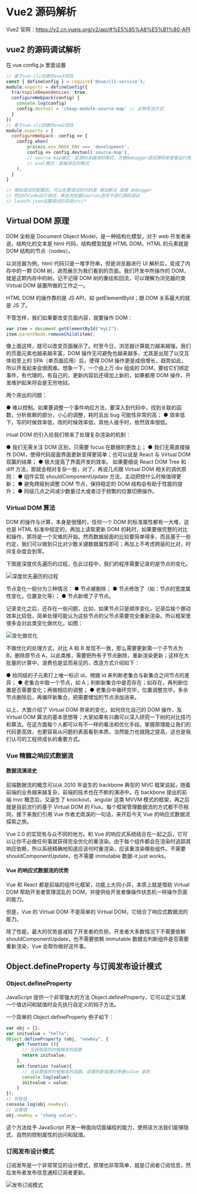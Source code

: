 # Vue2 源码解析

Vue2 官网：<https://v2.cn.vuejs.org/v2/api/#%E5%85%A8%E5%B1%80-API>

## vue2 的源码调试解析

在 vue.config.js 里面设置

```js
// 基于vue-cli创建的vue3项目
const { defineConfig } = require('@vue/cli-service');
module.exports = defineConfig({
  tra/nspileDependencies: true,
  configureWebpack(config) {
    console.log(config)
    config.devtool = 'cheap-module-source-map' // 这种写法方式
  }
})
// 基于vue-cli创建的vue2项目
module.exports = {
  configureWebpack: config => {
    config.when(
        process.env.NODE_ENV === 'development',
        config => config.devtool('source-map'),
        // source-map模式：是源码未编译的模式，方便debugger调试源码来查看运行情况
        // eval模式：是编译后的模式
    ),
  }
}

// 增加调试的配置后，可以在要调试的代码里 增加断点 或者 debugger
// 然后VSCode运行调试，再去浏览器Sources选项卡进行源码调试
// launch.json设置调试的目录src/*
```

## Virtual DOM 原理

DOM 全称是 Document Object Model，是一种结构化模型，对于 web 开发者来说，结构化的文本是 html 代码，结构模型就是 HTML DOM。HTML 的元素就是 DOM 结构的节点（nodes）。

以浏览器为例，html 代码只是一堆字符串，但是浏览器进行 UI 解析后，变成了内存中的一颗 DOM 树，进而展示为我们看到的页面。我们开发中所操作的 DOM，就是这颗内存中的树。记不记得 DOM 树的重绘和回流，可以理解为浏览器的类 Virtual DOM 装置所做的工作之一。

HTML DOM 的操作靠的是 JS API，如 getElementById；跟 DOM 关系最大的就是 JS 了。

不管怎样，我们如果要改变页面内容，就要操作 DOM：

```js
var item = document.getElementById("myLI");
item.parentNode.removeChild(item);
```

像上面这样，就可以改变页面展示了。时至今日，浏览器计算能力越来越强，我们的页面元素也越来越丰富，DOM 操作无可避免也越来越多，尤其是出现了以交互体验至上的 SPA（单页面应用）后，使得 DOM 操作更是成倍增长，趋势如此，所以开发起来会很困难。想象一下，一个由上万 div 组成的 DOM，要给它们绑定事件，有代理的，有自己的，更新内容后还得加上新的，如果都用 DOM 操作，开发维护起来将会是无穷地狱。

两个突出的问题：

● 难以控制。如果要调整一个事件响应方法，要深入到代码中，找到关联的函数，分析依赖的部分，小心的调整，耗时且出 bug 可能性非常的高；
● 效率低下。写的时候效率低，改的时候效率低，其他人接手时，依然效率很低。

irtual DOM 的引入给我们带来了处理复杂渲染的机制：

● 我们无需关注 DOM 区别，只需要 focus 在数据的更改上；
● 我们无需直接操作 DOM，使得代码层面界面更新变得更简单；也可以说是 React 与 Virtual DOM 双赢的结果；
● 极大提高了界面开发的效率。
如果要细说 React DOM Tree 和 diff 方法，那就会相对复杂一些，对了，再说几点跟 Virtual DOM 相关的调优原则：
● 组件实现 shouldComponentUpdate 方法，主动把控什么时候值得更新；
● 避免跨级别调整 DOM 节点，保持稳定的 DOM 结构会有助于性能的提升；
● 同级几点之间减少数量过大或者过于频繁的位置切换操作。

### Virtual DOM 算法

DOM 的操作与计算，本身是很慢的，任何一个 DOM 的标准属性都有一大堆，这也是 HTML 标准中规定的，再加上读取更新 DOM 的耗时，如果要做完整的对比和操作，那将是一个灾难的开始。然而数据层面的比较要简单得多，而且基于一些约定，我们可以做到只比对少数关键数据属性即可；再加上不考虑跨层的比对，时间复杂度会到零。

下图是深度优先遍历的过程，在此过程中，我们的程序需要记录的是节点的变化。

![深度优先遍历的过程](.\img\深度优先遍历的过程.jpg)

节点变化一般分为三种情况：
● 节点被删除；
● 节点修改了（如：节点的宽度属性变化，位置变化等）；
● 节点新增了子节点。

记录变化之后，还存在一些问题，比如，如果节点只是顺序变化，记录后挨个挪动效率比较低，简单处理可能认为这些节点的父节点需要完全重新渲染。所以框架里很多会对此类变化做优化，如图：

![变化做优化](.\img\变化做优化.jpg)

不做优化的处理方式，对比 A 和 B 发现不一致，那么需要更新第一个子节点为 B，删除原节点 A，以此类推，需要把所有子节点删除，重新渲染更新；这样在大批量的计算中，浪费也是显而易见的，改造方式介绍如下：

● 给同级的子元素打上唯一标识 id，根据 id 来判断老集合与新集合之间节点的差异；
● 老集合中取一个节点，如 A；判断新集合中是否存在；如存在，再判断位置是否需要变化；再做相应的调整；
● 老集合中循环完毕，位置调整完毕，多余节点删除后，再循环新集合，把需要增加的节点添加进来。

以上，大致介绍了 Virtual DOM 带来的变化，如何优化自己的 DOM 操作，及 Virtual DOM 算法的基本思想等；大家如果有兴趣可以深入研究一下树的对比技巧和算法。在这方面每个人都可以有不一样的看法和优化手段。掌握原理能让我们的代码更高效，也更容易从问题的表面看到本质，当然能力也就随之提高，这也是我们认可的工程师成长的重要方式。

### Vue 精髓之响应式数据流

#### 数据流演进史

前端数据流的概念可以从 2010 年诞生的 backbone 典型的 MVC 框架说起，随着前端的业务越来越复杂，前端的技术也在不断的演进中。在 backbone 提出的前端 mvc 概念后，又诞生了 knockout，angular 这类 MVVM 模式的框架，再之后就是目前流行的基于 Virtual DOM 的 Flux。每个框架管理数据流的方式都不尽相同，接下来我们引用 Vue 作者尤雨溪的一句话，来开启今天 Vue 的响应式数据流探索之旅。

Vue 2.0 的实现有与众不同的地方。和 Vue 的响应式系统结合在一起之后，它可以让你不必做任何事就获得完全优化的重渲染。由于每个组件都会在渲染时追踪其响应依赖，所以系统精确地知道应该何时重渲染，应该重渲染哪些组件。不需要 shouldComponentUpdate，也不需要 immutable 数据-it just works。

#### Vue 的响应式数据流的优势

Vue 和 React 都是前端的组件化框架，功能上大同小异，本质上就是借助 Virtual DOM 帮助开发者管理混乱的 DOM，并提供给开发者像操作状态机一样操作页面的能力。

但是，Vue 的 Virtual DOM 不是简单的 Virtual DOM，它结合了响应式数据流的能力。

除了性能，最大的优势是减轻了开发者的负担，开发者大多数情况下不需要依赖 shouldComponentUpdate，也不需要依赖 immutable 数据去判断组件是否需要重新渲染，Vue 会帮你做好这件事。

## Object.defineProperty 与订阅发布设计模式

### Object.defineProperty

JavaScript 提供一个非常强大的方法 Object.defineProperty，它可以定义当某一个值访问和赋值时会先执行自定义的钩子方法。

一个简单的 Object.defineProperty 例子如下：

```js
var obj = {};
var initvalue = "hello";
Object.defineProperty (obj, "newKey", {
    get:funetion (){
      // 当获取值的时候触发的函数
      return initvalue;
    },
    set:funetion (value){
      // 当设置值的时候触发的函数，设置的新值通过参数value 拿到
      console.log(value);
      initvalue = value;
    }
});
// 获取值
conso1e.log(obj.newKey);
// 设置值
obj.newKey = "chang value";
```

这个方法给予 JavaScript 开发一种面向切面编程的能力，使用该方法我们能够隐式、自然的控制属性的访问和赋值。

### 订阅发布设计模式

订阅发布是一个非常常见的设计模式，原理也非常简单，就是订阅者订阅信息，然后发布者发布信息通知订阅者更新。

![发布订阅模式](.\img\发布订阅模式.jpg)
